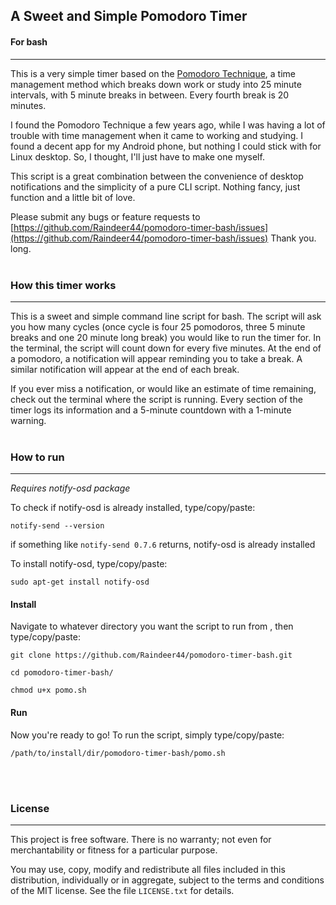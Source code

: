 ## A Sweet and Simple Pomodoro Timer
#### For bash
---
This is a very simple timer based on the [Pomodoro Technique](https://en.wikipedia.org/wiki/Pomodoro_Technique), a time management method which breaks down work or study into 25 minute intervals, with 5 minute breaks in between. Every fourth break is 20 minutes.

I found the Pomodoro Technique a few years ago, while I was having a lot of trouble with time management when it came to working and studying. I found a decent app for my Android phone, but nothing I could stick with for Linux desktop. So, I thought, I'll just have to make one myself.

This script is a great combination between the convenience of desktop notifications and the simplicity of a pure CLI script. Nothing fancy, just function and a little bit of love. 

Please submit any bugs or feature requests to [https://github.com/Raindeer44/pomodoro-timer-bash/issues](https://github.com/Raindeer44/pomodoro-timer-bash/issues) Thank you.
long.
<br>
<br>

### How this timer works
---
This is a sweet and simple command line script for bash. The script will ask you how many cycles (once cycle is four 25 pomodoros, three 5 minute breaks and one 20 minute long break) you would like to run the timer for. In the terminal, the script will count down for every five minutes. At the end of a pomodoro, a notification will appear reminding you to take a break. A similar notification will appear at the end of each break.

If you ever miss a notification, or would like an estimate of time remaining, check out the terminal where the script is running. Every section of the timer logs its information and a 5-minute countdown with a 1-minute warning.
<br>
<br>

### How to run
---
*Requires notify-osd package*

To check if notify-osd is already installed, type/copy/paste:

```
notify-send --version
```

if something like `notify-send 0.7.6` returns, notify-osd is already installed

To install notify-osd, type/copy/paste:

```
sudo apt-get install notify-osd
```

#### Install

Navigate to whatever directory you want the script to run from , then type/copy/paste:

```
git clone https://github.com/Raindeer44/pomodoro-timer-bash.git
```
```
cd pomodoro-timer-bash/
```
```
chmod u+x pomo.sh
```

#### Run

Now you're ready to go! To run the script, simply type/copy/paste:

```
/path/to/install/dir/pomodoro-timer-bash/pomo.sh
```

<br>
<br>

### License
---
This project is free software. There is no warranty; not even for merchantability or fitness for a particular purpose.

You may use, copy, modify and redistribute all files included in this distribution, individually or in aggregate, subject to the terms and conditions of the MIT license. See the file `LICENSE.txt` for details.

